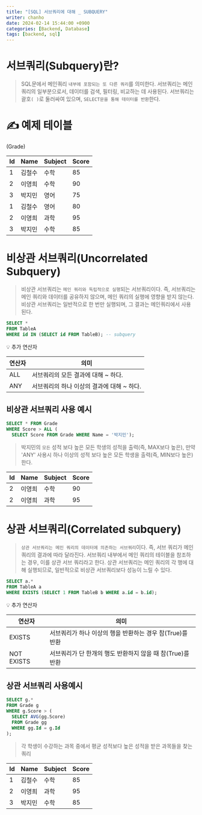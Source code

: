 ```yaml
---
title: "[SQL] 서브쿼리에 대해 _ SUBQUERY"
writer: chanho
date: 2024-02-14 15:44:00 +0900
categories: [Backend, Database]
tags: [backend, sql]
---
```


# 서브쿼리(Subquery)란?

> SQL문에서 메인쿼리 `내부에 포함되는 또 다른 쿼리`를 의미한다. 서브쿼리는 메인 쿼리의 일부분으로서, 데이터를 검색, 필터링, 비교하는 데 사용된다. 서브쿼리는 괄호`( )`로 둘러싸여 있으며, `SELECT문을 통해 데이터를 반환`한다.

# ✍️ 예제 테이블

(Grade)

| Id  | Name   | Subject | Score |
| --- | ------ | ------- | ----- |
| 1   | 김철수 | 수학    | 85    |
| 2   | 이영희 | 수학    | 90    |
| 3   | 박지민 | 영어    | 75    |
| 1   | 김철수 | 영어    | 80    |
| 2   | 이영희 | 과학    | 95    |
| 3   | 박지민 | 수학    | 85    |

# 비상관 서브쿼리(Uncorrelated Subquery)

> 비상관 서브쿼리는 `메인 쿼리와 독립적으로 실행`되는 서브쿼리이다. 즉, 서브쿼리는 메인 쿼리와 데이터를 공유하지 않으며, 메인 쿼리의 실행에 영향을 받지 않는다. 비상관 서브쿼리는 일반적으로 한 번만 실행되며, 그 결과는 메인쿼리에서 사용된다.

```sql
SELECT *
FROM TableA
WHERE id IN (SELECT id FROM TableB); -- subquery
```

💡 추가 연산자

| 연산자 | 의미                                       |
| ------ | ------------------------------------------ |
| ALL    | 서브쿼리의 모든 결과에 대해 ~ 하다.        |
| ANY    | 서브쿼리의 하나 이상의 결과에 대해 ~ 하다. |

## 비상관 서브쿼리 사용 예시

```sql
SELECT * FROM Grade
WHERE Score > ALL (
  SELECT Score FROM Grade WHERE Name = '박지민');
```

> 박지민의 `모든` 성적 보다 높은 모든 학생의 성적을 출력(즉, MAX보다 높은), 만약 'ANY' 사용시 하나 이상의 성적 보다 높은 모든 학생을 출력(즉, MIN보다 높은)한다.

| Id  | Name   | Subject | Score |
| --- | ------ | ------- | ----- |
| 2   | 이영희 | 수학    | 90    |
| 2   | 이영희 | 과학    | 95    |

# 상관 서브쿼리(Correlated subquery)

> `상관 서브쿼리는 메인 쿼리의 데이터에 의존하는 서브쿼리`이다. 즉, 서브 쿼리가 메인 쿼리의 결과에 따라 달라진다. 서브쿼리 내부에서 메인 쿼리의 테이블을 참조하는 경우, 이를 상관 서브 쿼리라고 한다. 상관 서브쿼리는 메인 쿼리의 각 행에 대해 실행되므로, 일반적으로 비상관 서브쿼리보다 성능이 느릴 수 있다.

```sql
SELECT a.*
FROM TableA a
WHERE EXISTS (SELECT 1 FROM TableB b WHERE a.id = b.id);
```

💡 추가 연산자

| 연산자     | 의미                                                       |
| ---------- | ---------------------------------------------------------- |
| EXISTS     | 서브쿼리가 하나 이상의 행을 반환하는 경우 참(True)를 반환  |
| NOT EXISTS | 서브쿼리가 단 한개의 행도 반환하지 않을 때 참(True)를 반환 |

## 상관 서브쿼리 사용예시

```sql
SELECT g.*
FROM Grade g
WHERE g.Score > (
  SELECT AVG(gg.Score)
  FROM Grade gg
  WHERE gg.Id = g.Id
);
```

> 각 학생이 수강하는 과목 중에서 평균 성적보다 높은 성적을 받은 과목들을 찾는 쿼리

| Id  | Name   | Subject | Score |
| --- | ------ | ------- | ----- |
| 1   | 김철수 | 수학    | 85    |
| 2   | 이영희 | 과학    | 95    |
| 3   | 박지민 | 수학    | 85    |
